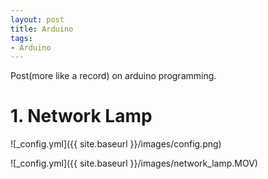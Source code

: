 ```yaml
---
layout: post
title: Arduino
tags: 
- Arduino
---
```


Post(more like a record) on arduino programming.


# 1. Network Lamp
![_config.yml]({{ site.baseurl }}/images/config.png)

![_config.yml]({{ site.baseurl }}/images/network_lamp.MOV)
